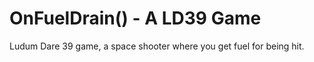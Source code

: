 # OnFuelDrain() - A LD39 Game
Ludum Dare 39 game, a space shooter where you get fuel for being hit.
